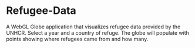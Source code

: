# Refugee-Data
A WebGL Globe application that visualizes refugee data provided by the UNHCR.
Select a year and a country of refuge. The globe will populate with points showing where refugees came from and how many.
